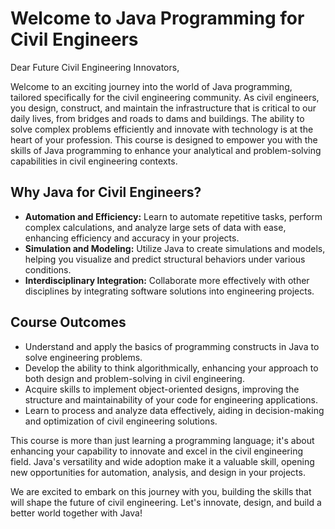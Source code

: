 Welcome to Java Programming for Civil Engineers
===============================================

Dear Future Civil Engineering Innovators,

Welcome to an exciting journey into the world of Java programming, tailored specifically for the civil engineering community. As civil engineers, you design, construct, and maintain the infrastructure that is critical to our daily lives, from bridges and roads to dams and buildings. The ability to solve complex problems efficiently and innovate with technology is at the heart of your profession. This course is designed to empower you with the skills of Java programming to enhance your analytical and problem-solving capabilities in civil engineering contexts.

Why Java for Civil Engineers?
-----------------------------

*   **Automation and Efficiency:** Learn to automate repetitive tasks, perform complex calculations, and analyze large sets of data with ease, enhancing efficiency and accuracy in your projects.
*   **Simulation and Modeling:** Utilize Java to create simulations and models, helping you visualize and predict structural behaviors under various conditions.
*   **Interdisciplinary Integration:** Collaborate more effectively with other disciplines by integrating software solutions into engineering projects.

Course Outcomes
---------------

*   Understand and apply the basics of programming constructs in Java to solve engineering problems.
*   Develop the ability to think algorithmically, enhancing your approach to both design and problem-solving in civil engineering.
*   Acquire skills to implement object-oriented designs, improving the structure and maintainability of your code for engineering applications.
*   Learn to process and analyze data effectively, aiding in decision-making and optimization of civil engineering solutions.

This course is more than just learning a programming language; it's about enhancing your capability to innovate and excel in the civil engineering field. Java's versatility and wide adoption make it a valuable skill, opening new opportunities for automation, analysis, and design in your projects.

We are excited to embark on this journey with you, building the skills that will shape the future of civil engineering. Let's innovate, design, and build a better world together with Java!
